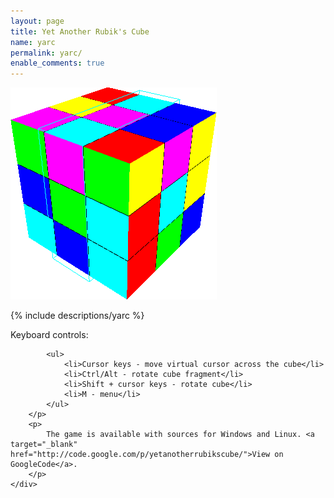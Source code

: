 ```yaml
---
layout: page
title: Yet Another Rubik's Cube
name: yarc
permalink: yarc/
enable_comments: true
---
```


<div class="row">
	<div class="col-xs-2"><div class="thumbnail"><img src="/images/yarc/yarc.png" alt="..."></div></div>
	<div class="col-xs-9">
		<p>
		{% include descriptions/yarc %}
		</p>
		<p>
			Keyboard controls:

			<ul>
				<li>Cursor keys - move virtual cursor across the cube</li>
				<li>Ctrl/Alt - rotate cube fragment</li>
				<li>Shift + cursor keys - rotate cube</li>
				<li>M - menu</li>
			</ul>
		</p>
		<p>
			The game is available with sources for Windows and Linux. <a target="_blank" href="http://code.google.com/p/yetanotherrubikscube/">View on GoogleCode</a>.
		</p>
	</div>
</div>
